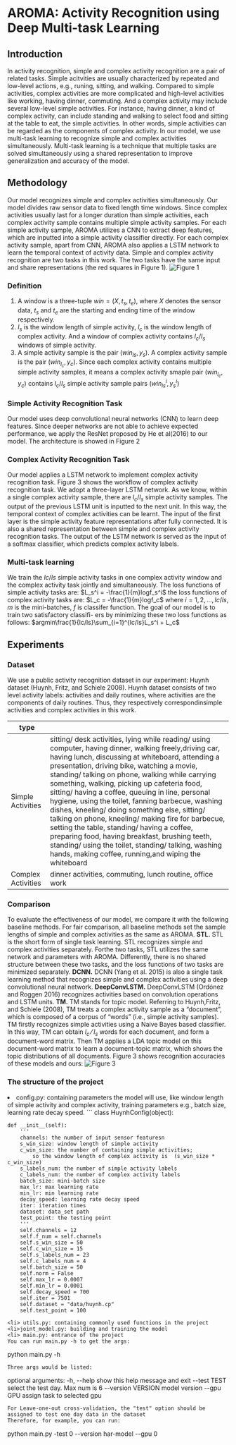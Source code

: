 # AROMA: Activity Recognition using Deep Multi-task Learning
## Introduction
In activity recognition, simple and complex activity recognition are a pair of related tasks. Simple acitvities are usually characterized by repeated and low-level actions, e.g., runing, sitting, and walking. Compared to simple activities, complex activities are more complicated and high-level  activities like working, having dinner, commuting. And a complex activity may include several low-level simple activities. For instance, having dinner, a kind of complex activity, can include standing and walking to select food and sitting at the table to eat, the simple activities. In other words, simple activities can be regarded as the components of complex activity. In our model, we use multi-task learning to recognize simple and complex activities simultaneously. Multi-task learning is a technique that multiple tasks are solved simultaneously using a shared representation to improve generalization and accuracy of the model.

## Methodology
Our model recognizes simple and complex activities simultaneously. Our model divides raw sensor data to fixed length time windows. Since complex activities usually last for a longer duration than simple activities, each complex activity sample contains multiple simple activity samples. For each simple activity sample, AROMA utilizes a CNN to extract deep features, which are inputted into a simple activity classifier directly. For each complex activity sample, apart from CNN, AROMA also applies a LSTM network to learn the temporal context of activity data. Simple and complex activity recognition are two tasks in this work. The two tasks have the same input and share representations (the red squares in Figure 1).
![Figure 1](https://github.com/drewanye/har-joint-model/blob/master/diagram/har-joint-model.png)

### Definition
1. A window is a three-tuple $win = (X, t_s, t_e)$, where $X$ denotes the sensor data, $t_s$ and $t_e$ are the starting and ending time of the window respectively.
2. $l_s$ is the window length of simple activity, $l_c$ is the window length of complex activity. And a window of complex activity contains $l_c/l_s$ windows of simple activity.
3. A simple activity sample is the pair $(win_{ls}, y_s)$. A complex activity sample is the pair $(win_{l_c}, y_c)$. Since each complex activity contains multiple simple activity samples, it means a complex activity smaple pair $(win_{l_c}, y_c)$ contains $l_c/l_s$ simple activity sample pairs $(win_{ls}^i, y_s^i)$


### Simple Activity Recognition Task
Our model uses deep convolutional neural networks (CNN) to learn deep features. Since deeper networks are not able to achieve expected performance, we apply the ResNet proposed by He et al(2016) to our model. The architecture is showed in Figure 2

### Complex Activity Recognition Task
Our model applies a LSTM network to implement complex activity recognition task. Figure 3 shows the workflow of complex activity recognition task. We adopt a three-layer LSTM network. As we know, within a single complex activity sample, there are $l_c/l_s$ simple activity samples. The output of the previous LSTM unit is inputted to the next unit. In this way, the temporal context of complex activities can be learnt.
The input of the first layer is the simple activity feature representations after fully connected. It is also a shared representation between simple and complex activity recognition tasks. The output of the LSTM network is served as the input of a softmax classifier, which predicts complex activity labels.

### Multi-task learning
We train the $lc/ls$ simple activity tasks in one complex activity window and the complex activity task jointly and simultaneously. The loss functions of simple activity tasks are:
$L_s^i = -\frac{1}{m}logf_s^i$
the loss functions of complex activity tasks are:
$L_c = -\frac{1}{m}logf_c$
where $i = 1, 2, \ldots,lc/ls$, $m$ is the mini-batches, $f$ is classifer function.
The goal of our model is to train two satisfactory classifi-
ers by minimizing these two loss functions as follows:
$argmin\frac{1}{lc/ls}\sum_{i=1}^{lc/ls}L_s^i + L_c$

## Experiments
### Dataset
We use a public activity recognition dataset in our experiment: Huynh dataset (Huynh, Fritz, and Schiele 2008). Huynh dataset consists of two level activity labels: activities and daily routines, where activities are the components of daily routines. Thus, they respectively correspondinsimple activities and complex activities in this work.

|  type |   |
|--------|--------|
|    Simple Activities    |   sitting/ desk activities, lying while reading/ using computer, having dinner, walking freely,driving car, having lunch, discussing at whiteboard, attending a presentation, driving bike, watching a movie, standing/ talking on phone, walking while carrying something, walking, picking up cafeteria food, sitting/ having a coffee, queuing in line, personal hygiene, using the toilet, fanning barbecue, washing dishes, kneeling/ doing something else, sitting/ talking on phone, kneeling/ making fire for barbecue, setting the table, standing/ having a coffee, preparing food, having breakfast, brushing teeth, standing/ using the toilet, standing/ talking, washing hands, making coffee, running,and wiping the whiteboard |
| Complex Activities| dinner activities, commuting, lunch routine, office work|

### Comparison
To evaluate the effectiveness of our model, we compare it with the following baseline methods. For fair comparison, all baseline methods set the sample lengths of simple and
complex activities as the same as AROMA.
**STL.** STL is the short form of single task learning. STL recognizes simple and complex activities separately. Forthe two tasks, STL utilizes the same network and parameters with AROMA. Differently, there is no shared structure between these two tasks, and the loss functions of two tasks are minimized separately.
**DCNN.** DCNN (Yang et al. 2015) is also a single task learning method that recognizes simple and complex activities using a deep convolutional neural network.
**DeepConvLSTM.** DeepConvLSTM (Ordónez and Roggen 2016) recognizes activities based on convolution operations and LSTM units.
**TM.** TM stands for topic model. Referring to Huynh,Fritz, and Schiele (2008), TM treats a complex activity sample as a “document”, which is composed of a corpus of “words” (i.e., simple activity samples). TM firstly recognizes simple activities using a Naive Bayes based classifier. In this way, TM can obtain $l_c⁄l_s$ words for each document, and form a document-word matrix. Then TM applies a LDA topic model on this document-word matrix to learn a document-topic matrix, which shows the topic distributions of all documents. Figure 3 shows recognition accuracies of these models and ours:
![Figure 3](https://github.com/drewanye/har-joint-model/blob/master/diagram/experiment_results.png)

### The structure of the project
<li> config.py:  containing parameters the model will use, like window length of simple activity and complex activity, training parameters e.g., batch size, learning rate decay speed.
```
class HuynhConfig(object):

    def __init__(self):
        '''
        channels: the number of input sensor featuresn
        s_win_size: window length of simple activity
        c_win_size: the number of containing simple activities;
            so the window length of complex activity is  (s_win_size * c_win_size)
        s_labels_num: the number of simple activity labels
        c_labels_num: the number of complex activity labels
        batch_size: mini-batch size
        max_lr: max learning rate
        min_lr: min learning rate
        decay_speed: learning rate decay speed
        iter: iteration times
        dataset: data_set path
        test_point: the testing point
        '''
        self.channels = 12
        self.f_num = self.channels
        self.s_win_size = 50
        self.c_win_size = 15
        self.s_labels_num = 23
        self.c_labels_num = 4
        self.batch_size = 50
        self.norm = False
        self.max_lr = 0.0007
        self.min_lr = 0.0001
        self.decay_speed = 700
        self.iter = 7501
        self.dataset = "data/huynh.cp"
        self.test_point = 100
```
<li> utils.py: containing commonly used functions in the project
<li>joint_model.py: building and training the model
<li> main.py: entrance of the project
You can run main.py -h to get the args:
```
python main.py -h
```
Three args would be listed:
```
optional arguments:
  -h, --help         show this help message and exit
  --test TEST        select the test day. Max num is 6
  --version VERSION  model version
  --gpu GPU          assign task to selected gpu

```
For Leave-one-out cross-validation, the "test" option should be assigned to test one day data in the dataset
Therefore, for example, you can run:
```
python main.py -test 0 --version har-model --gpu 0
```












